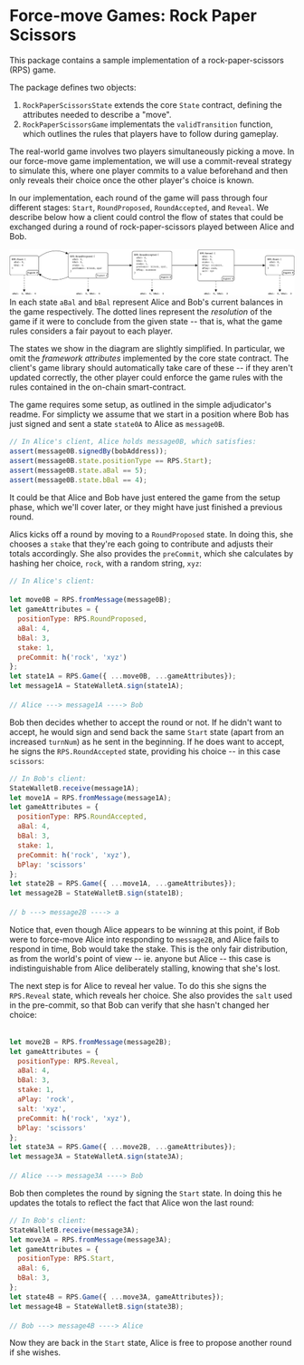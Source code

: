 # Force-move Games: Rock Paper Scissors

This package contains a sample implementation of a rock-paper-scissors (RPS) game.

The package defines two objects:
1. `RockPaperScissorsState` extends the core `State` contract, defining the attributes needed to
describe a "move".
2. `RockPaperScissorsGame` implementats the `validTransition` function, which outlines the rules that players have to follow during gameplay.

The real-world game involves two players simultaneously picking a move.
In our force-move game implementation, we will use a commit-reveal strategy to
simulate this, where one player commits to a value beforehand and then only
reveals their choice once the other player's choice is known.

In our implementation, each round of the game will pass through four different
stages: `Start`, `RoundProposed`, `RoundAccepted`, and `Reveal`.
We describe below how a client could control the flow of states that could be exchanged during a round of rock-paper-scissors played between Alice and Bob.

![Alt text](assets/rock-paper-scissors.png?raw=true "Title")
In each state `aBal` and `bBal` represent Alice and Bob's current balances in the game respectively.
The dotted lines represent the _resolution_ of the game if it were to conclude from the given state -- that is, what the game rules considers a fair payout to each player.

The states we show in the diagram are slightly simplified.
In particular, we omit the _framework attributes_ implemented by the core state contract.
The client's game library should automatically take care of these -- if they aren't updated correctly, the other player could enforce the game rules with the rules contained in the on-chain smart-contract.

The game requires some setup, as outlined in the simple adjudicator's readme.
For simplicty we assume that we start in a position where Bob has just signed and sent
a state `state0A` to Alice as `message0B`.
```javascript
// In Alice's client, Alice holds message0B, which satisfies:
assert(message0B.signedBy(bobAddress));
assert(message0B.state.positionType == RPS.Start);
assert(message0B.state.aBal == 5);
assert(message0B.state.bBal == 4);
```
It could be that Alice and Bob have just entered the game from the setup phase,
which we'll cover later, or they might have just finished a previous round.

Alics kicks off a round by moving to a `RoundProposed` state.
In doing this, she chooses a `stake` that they're each going to contribute and
adjusts their totals accordingly.
She also provides the `preCommit`, which she calculates by hashing her
choice, `rock`, with a random string, `xyz`:

```javascript
// In Alice's client:

let move0B = RPS.fromMessage(message0B);
let gameAttributes = {
  positionType: RPS.RoundProposed,
  aBal: 4,
  bBal: 3,
  stake: 1,
  preCommit: h('rock', 'xyz')
};
let state1A = RPS.Game({ ...move0B, ...gameAttributes});
let message1A = StateWalletA.sign(state1A);

// Alice ---> message1A ----> Bob
```

Bob then decides whether to accept the round or not.
If he didn't want to accept, he would sign and send back the same `Start` state
(apart from an increased `turnNum`) as he sent in the beginning.
If he does want to accept, he signs the `RPS.RoundAccepted` state, providing his
choice -- in this case `scissors`:

```javascript
// In Bob's client:
StateWalletB.receive(message1A);
let move1A = RPS.fromMessage(message1A);
let gameAttributes = {
  positionType: RPS.RoundAccepted,
  aBal: 4,
  bBal: 3,
  stake: 1,
  preCommit: h('rock', 'xyz'),
  bPlay: 'scissors'
};
let state2B = RPS.Game({ ...move1A, ...gameAttributes});
let message2B = StateWalletB.sign(state1B);

// b ---> message2B ----> a
```

Notice that, even though Alice appears to be winning at this point, if Bob were to force-move Alice into responding to `message2B`, and Alice fails to respond in time, Bob would take the stake.
This is the only fair distribution, as from the world's point of view -- ie. anyone but Alice -- this case is indistinguishable from Alice deliberately stalling, knowing that she's lost.

The next step is for Alice to reveal her value.
To do this she signs the `RPS.Reveal` state, which reveals her choice.
She also provides the `salt` used in the pre-commit, so that Bob can
verify that she hasn't changed her choice:

```javascript

let move2B = RPS.fromMessage(message2B);
let gameAttributes = {
  positionType: RPS.Reveal,
  aBal: 4,
  bBal: 3,
  stake: 1,
  aPlay: 'rock',
  salt: 'xyz',
  preCommit: h('rock', 'xyz'),
  bPlay: 'scissors'
};
let state3A = RPS.Game({ ...move2B, ...gameAttributes});
let message3A = StateWalletA.sign(state3A);

// Alice ---> message3A ----> Bob
```

Bob then completes the round by signing the `Start` state.
In doing this he updates the totals to reflect the fact that Alice won the last
round:

```javascript
// In Bob's client:
StateWalletB.receive(message3A);
let move3A = RPS.fromMessage(message3A);
let gameAttributes = {
  positionType: RPS.Start,
  aBal: 6,
  bBal: 3,
};
let state4B = RPS.Game({ ...move3A, gameAttributes});
let message4B = StateWalletB.sign(state3B);

// Bob ---> message4B ----> Alice
```

Now they are back in the `Start` state, Alice is free to propose another
round if she wishes.
